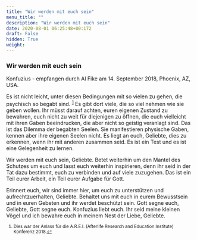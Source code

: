 ```yaml
---
title: "Wir werden mit euch sein"
menu_title: ""
description: "Wir werden mit euch sein"
date: 2020-08-01 06:25:48+00:172
draft: False
hidden: True
weight:
---
```

### Wir werden mit euch sein

Konfuzius - empfangen durch Al Fike am 14. September 2018, Phoenix, AZ, USA.

Es ist nicht leicht, unter diesen Bedingungen mit so vielen zu gehen, die psychisch so begabt sind. <sup id="a1">[1](#f1)</sup> Es gibt dort viele, die so viel nehmen wie sie geben wollen. Ihr müsst darauf achten, euren eigenen Zustand zu bewahren, euch nicht zu weit für diejenigen zu öffnen, die euch vielleicht mit ihren Gaben beeindrucken, die aber nicht so geistig veranlagt sind. Das ist das Dilemma der begabten Seelen. Sie manifestieren physische Gaben, kennen aber ihre eigenen Seelen nicht. Es liegt an euch, Geliebte, dies zu erkennen, wenn ihr mit anderen zusammen seid. Es ist ein Test und es ist eine Gelegenheit zu lernen.

Wir werden mit euch sein, Geliebte. Betet weiterhin um den Mantel des Schutzes um euch und lasst euch weiterhin inspirieren, denn ihr seid in der Tat dazu bestimmt, euch zu verbinden und auf viele zuzugehen. Das ist ein Teil eurer Arbeit, ein Teil eurer Aufgabe für Gott.

Erinnert euch, wir sind immer hier, um euch zu unterstützen und aufrechtzuerhalten, Geliebte. Behaltet uns mit euch in eurem Bewusstsein und in euren Gebeten und ihr werdet beschützt sein. Gott segne euch, Geliebte, Gott segne euch. Konfuzius liebt euch. Ihr seid meine kleinen Vögel und ich bewahre euch in meinem Nest der Liebe, Geliebte.
<small>

1. <large id="f1"> Dies war der Anlass für die A.R.E.I. (Afterlife Research and Education Institute) Konferenz 2018.[↩](#a1)
